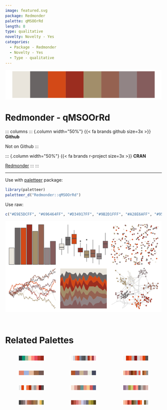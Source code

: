 ```yaml
---
image: featured.svg
package: Redmonder
palette: qMSOOrRd
length: 8
type: qualitative
novelty: Novelty - Yes
categories:
  - Package - Redmonder
  - Novelty - Yes
  - Type - qualitative
---
```


![](featured.svg)

# Redmonder - qMSOOrRd 

::: columns
::: {.column width="50%"}
{{< fa brands github size=3x >}}
**Github**

Not on Github
:::

::: {.column width="50%"}
{{< fa brands r-project size=3x >}}
**CRAN**

[Redmonder](https://CRAN.R-project.org/package=Redmonder)
:::
:::

<hr> 

Use with [paletteer](https://emilhvitfeldt.github.io/paletteer/) package:

```r
library(paletteer)
paletteer_d("Redmonder::qMSOOrRd")
```

Use raw:

```r
c("#E9E5DCFF", "#696464FF", "#D34917FF", "#9B2D1FFF", "#A28E6AFF", "#956251FF", "#918485FF", "#855D5DFF")
``` 

![](examples.png) 

<br>

# Related Palettes

<div class="list" style="display: grid; grid-template-columns: auto auto auto;"> <figure class="figure">
<a href="../../awtools/a_palette/"> <img src="../../awtools/a_palette/featured.svg" style="width: 100%;" class="figure-img"></a>
</figure> <figure class="figure">
<a href="../../palettetown/seaking/"> <img src="../../palettetown/seaking/featured.svg" style="width: 100%;" class="figure-img"></a>
</figure> <figure class="figure">
<a href="../../palettetown/voltorb/"> <img src="../../palettetown/voltorb/featured.svg" style="width: 100%;" class="figure-img"></a>
</figure> <figure class="figure">
<a href="../../MetBrewer/NewKingdom/"> <img src="../../MetBrewer/NewKingdom/featured.svg" style="width: 100%;" class="figure-img"></a>
</figure> <figure class="figure">
<a href="../../tayloRswift/taylor1989/"> <img src="../../tayloRswift/taylor1989/featured.svg" style="width: 100%;" class="figure-img"></a>
</figure> <figure class="figure">
<a href="../../palettetown/clefairy/"> <img src="../../palettetown/clefairy/featured.svg" style="width: 100%;" class="figure-img"></a>
</figure> <figure class="figure">
<a href="../../palettetown/electrode/"> <img src="../../palettetown/electrode/featured.svg" style="width: 100%;" class="figure-img"></a>
</figure> <figure class="figure">
<a href="../../tvthemes/Day/"> <img src="../../tvthemes/Day/featured.svg" style="width: 100%;" class="figure-img"></a>
</figure> <figure class="figure">
<a href="../../ggthemes/Winter/"> <img src="../../ggthemes/Winter/featured.svg" style="width: 100%;" class="figure-img"></a>
</figure> <figure class="figure">
<a href="../../impressionist.colors/chanteuse_de_cafe_concert/"> <img src="../../impressionist.colors/chanteuse_de_cafe_concert/featured.svg" style="width: 100%;" class="figure-img"></a>
</figure> <figure class="figure">
<a href="../../feathers/oriole/"> <img src="../../feathers/oriole/featured.svg" style="width: 100%;" class="figure-img"></a>
</figure> <figure class="figure">
<a href="../../palettetown/clefable/"> <img src="../../palettetown/clefable/featured.svg" style="width: 100%;" class="figure-img"></a>
</figure> 
</div>
